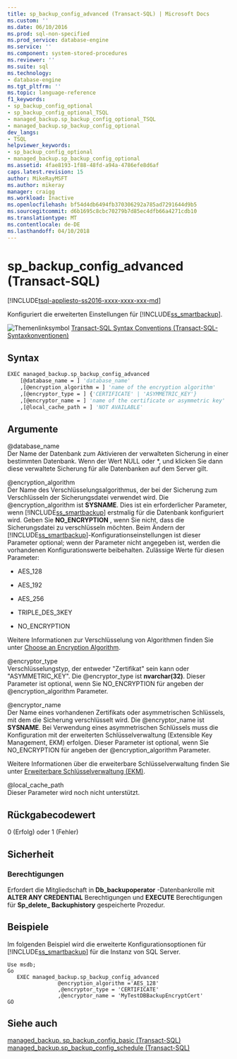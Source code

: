 ```yaml
---
title: sp_backup_config_advanced (Transact-SQL) | Microsoft Docs
ms.custom: ''
ms.date: 06/10/2016
ms.prod: sql-non-specified
ms.prod_service: database-engine
ms.service: ''
ms.component: system-stored-procedures
ms.reviewer: ''
ms.suite: sql
ms.technology:
- database-engine
ms.tgt_pltfrm: ''
ms.topic: language-reference
f1_keywords:
- sp_backup_config_optional
- sp_backup_config_optional_TSQL
- managed_backup.sp_backup_config_optional_TSQL
- managed_backup.sp_backup_config_optional
dev_langs:
- TSQL
helpviewer_keywords:
- sp_backup_config_optional
- managed_backup.sp_backup_config_optional
ms.assetid: 4fae8193-1f88-48fd-a94a-4786efe8d6af
caps.latest.revision: 15
author: MikeRayMSFT
ms.author: mikeray
manager: craigg
ms.workload: Inactive
ms.openlocfilehash: bf54d4db6494fb370306292a785ad7291644d9b5
ms.sourcegitcommit: d6b1695c8cbc70279b7d85ec4dfb66a4271cdb10
ms.translationtype: MT
ms.contentlocale: de-DE
ms.lasthandoff: 04/10/2018
---
```

# <a name="managedbackupspbackupconfigadvanced-transact-sql"></a>sp_backup_config_advanced (Transact-SQL)
[!INCLUDE[tsql-appliesto-ss2016-xxxx-xxxx-xxx-md](../../includes/tsql-appliesto-ss2016-xxxx-xxxx-xxx-md.md)]

  Konfiguriert die erweiterten Einstellungen für [!INCLUDE[ss_smartbackup](../../includes/ss-smartbackup-md.md)].  
  
 ![Themenlinksymbol](../../database-engine/configure-windows/media/topic-link.gif "Topic link icon") [Transact-SQL Syntax Conventions (Transact-SQL-Syntaxkonventionen)](../../t-sql/language-elements/transact-sql-syntax-conventions-transact-sql.md)  
  
## <a name="syntax"></a>Syntax  
  
```vb  
EXEC managed_backup.sp_backup_config_advanced   
    [@database_name = ] 'database_name'  
    ,[@encryption_algorithm = ] 'name of the encryption algorithm'  
    ,[@encryptor_type = ] {'CERTIFICATE' | 'ASYMMETRIC_KEY'}  
    ,[@encryptor_name = ] 'name of the certificate or asymmetric key'  
    ,[@local_cache_path = ] 'NOT AVAILABLE'  
```  
  
##  <a name="Arguments"></a> Argumente  
 @database_name  
 Der Name der Datenbank zum Aktivieren der verwalteten Sicherung in einer bestimmten Datenbank. Wenn der Wert NULL oder *, und klicken Sie dann diese verwaltete Sicherung für alle Datenbanken auf dem Server gilt.  
  
 @encryption_algorithm  
 Der Name des Verschlüsselungsalgorithmus, der bei der Sicherung zum Verschlüsseln der Sicherungsdatei verwendet wird. Die @encryption_algorithm ist **SYSNAME**. Dies ist ein erforderlicher Parameter, wenn [!INCLUDE[ss_smartbackup](../../includes/ss-smartbackup-md.md)] erstmalig für die Datenbank konfiguriert wird. Geben Sie **NO_ENCRYPTION** , wenn Sie nicht, dass die Sicherungsdatei zu verschlüsseln möchten. Beim Ändern der [!INCLUDE[ss_smartbackup](../../includes/ss-smartbackup-md.md)]-Konfigurationseinstellungen ist dieser Parameter optional; wenn der Parameter nicht angegeben ist, werden die vorhandenen Konfigurationswerte beibehalten. Zulässige Werte für diesen Parameter:  
  
-   AES_128  
  
-   AES_192  
  
-   AES_256  
  
-   TRIPLE_DES_3KEY  
  
-   NO_ENCRYPTION  
  
 Weitere Informationen zur Verschlüsselung von Algorithmen finden Sie unter [Choose an Encryption Algorithm](../../relational-databases/security/encryption/choose-an-encryption-algorithm.md).  
  
 @encryptor_type  
 Verschlüsselungstyp, der entweder "Zertifikat" sein kann oder "ASYMMETRIC_KEY". Die @encryptor_type ist **nvarchar(32)**. Dieser Parameter ist optional, wenn Sie NO_ENCRYPTION für angeben der @encryption_algorithm Parameter.  
  
 @encryptor_name  
 Der Name eines vorhandenen Zertifikats oder asymmetrischen Schlüssels, mit dem die Sicherung verschlüsselt wird. Die @encryptor_name ist **SYSNAME**. Bei Verwendung eines asymmetrischen Schlüssels muss die Konfiguration mit der erweiterten Schlüsselverwaltung (Extensible Key Management, EKM) erfolgen. Dieser Parameter ist optional, wenn Sie NO_ENCRYPTION für angeben der @encryption_algorithm Parameter.  
  
 Weitere Informationen über die erweiterbare Schlüsselverwaltung finden Sie unter [Erweiterbare Schlüsselverwaltung &#40;EKM&#41;](../../relational-databases/security/encryption/extensible-key-management-ekm.md).  
  
 @local_cache_path  
 Dieser Parameter wird noch nicht unterstützt.  
  
## <a name="return-code-value"></a>Rückgabecodewert  
 0 (Erfolg) oder 1 (Fehler)  
  
## <a name="security"></a>Sicherheit  
  
### <a name="permissions"></a>Berechtigungen  
 Erfordert die Mitgliedschaft in **Db_backupoperator** -Datenbankrolle mit **ALTER ANY CREDENTIAL** Berechtigungen und **EXECUTE** Berechtigungen für **Sp_delete_ Backuphistory** gespeicherte Prozedur.  
  
## <a name="examples"></a>Beispiele  
 Im folgenden Beispiel wird die erweiterte Konfigurationsoptionen für [!INCLUDE[ss_smartbackup](../../includes/ss-smartbackup-md.md)] für die Instanz von SQL Server.  
  
```  
Use msdb;  
Go  
   EXEC managed_backup.sp_backup_config_advanced  
                @encryption_algorithm ='AES_128'  
                ,@encryptor_type = 'CERTIFICATE'  
                ,@encryptor_name = 'MyTestDBBackupEncryptCert'  
GO  
```  
  
## <a name="see-also"></a>Siehe auch  
 [managed_backup. sp_backup_config_basic (Transact-SQL)](../../relational-databases/system-stored-procedures/managed-backup-sp-backup-config-basic-transact-sql.md)   
 [managed_backup.sp_backup_config_schedule &#40;Transact-SQL&#41;](../../relational-databases/system-stored-procedures/managed-backup-sp-backup-config-schedule-transact-sql.md)  
  
  
